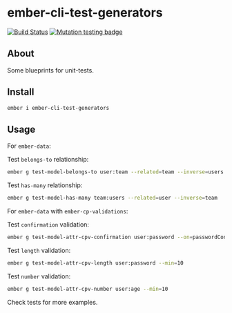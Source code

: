 # ember-cli-test-generators

[![Build Status](https://travis-ci.org/onechiporenko/ember-cli-test-generators.svg?branch=master)](https://travis-ci.org/onechiporenko/ember-cli-test-generators)
[![Mutation testing badge](https://badge.stryker-mutator.io/github.com/onechiporenko/ember-cli-test-generators/master)](https://stryker-mutator.github.io)

## About

Some blueprints for unit-tests.

## Install

```bash
ember i ember-cli-test-generators
```

## Usage

For `ember-data`:

Test `belongs-to` relationship:

```bash
ember g test-model-belongs-to user:team --related=team --inverse=users
```

Test `has-many` relationship:

```bash
ember g test-model-has-many team:users --related=user --inverse=team
```

For `ember-data` with `ember-cp-validations`:

Test `confirmation` validation:

```bash
ember g test-model-attr-cpv-confirmation user:password --on=passwordConfirmation
```

Test `length` validation:

```bash
ember g test-model-attr-cpv-length user:password --min=10
```

Test `number` validation:

```bash
ember g test-model-attr-cpv-number user:age --min=10
```

Check tests for more examples.